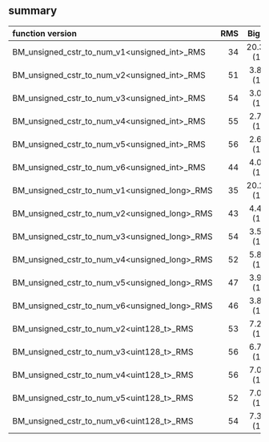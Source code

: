 
## summary

|function version       | RMS                  | Big O                      |
|:----------------------|---------------------:|:--------------------------:|
| BM_unsigned_cstr_to_num_v1<unsigned_int>_RMS | 34 | 20.36 (1) |
| BM_unsigned_cstr_to_num_v2<unsigned_int>_RMS | 51 | 3.85 (1) |
| BM_unsigned_cstr_to_num_v3<unsigned_int>_RMS | 54 | 3.09 (1) |
| BM_unsigned_cstr_to_num_v4<unsigned_int>_RMS | 55 | 2.73 (1) |
| BM_unsigned_cstr_to_num_v5<unsigned_int>_RMS | 56 | 2.69 (1) |
| BM_unsigned_cstr_to_num_v6<unsigned_int>_RMS | 44 | 4.07 (1) |
| BM_unsigned_cstr_to_num_v1<unsigned_long>_RMS | 35 | 20.26 (1) |
| BM_unsigned_cstr_to_num_v2<unsigned_long>_RMS | 43 | 4.40 (1) |
| BM_unsigned_cstr_to_num_v3<unsigned_long>_RMS | 54 | 3.51 (1) |
| BM_unsigned_cstr_to_num_v4<unsigned_long>_RMS | 52 | 5.82 (1) |
| BM_unsigned_cstr_to_num_v5<unsigned_long>_RMS | 47 | 3.91 (1) |
| BM_unsigned_cstr_to_num_v6<unsigned_long>_RMS | 46 | 3.85 (1) |
| BM_unsigned_cstr_to_num_v2<uint128_t>_RMS | 53 | 7.29 (1) |
| BM_unsigned_cstr_to_num_v3<uint128_t>_RMS | 56 | 6.76 (1) |
| BM_unsigned_cstr_to_num_v4<uint128_t>_RMS | 56 | 7.05 (1) |
| BM_unsigned_cstr_to_num_v5<uint128_t>_RMS | 52 | 7.03 (1) |
| BM_unsigned_cstr_to_num_v6<uint128_t>_RMS | 54 | 7.37 (1) |
